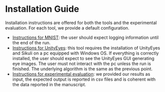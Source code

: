# Installation Guide

Installation instructions are offered for both the tools and the experimental evaluation.
For each tool, we provide a default configuration.
* [Instructions for MNIST](/DeepMetis-MNIST/README.md): the user should expect logging information until the end of the run.
* [Instructions for UnityEyes](/DeepJanus-UE/readme.md): this tool requires the installation of UnityEyes and Sikuli on a pc equipped with Windows OS. If everything is correctly installed, the user should expect to see the UnityEyes GUI generating eye images. The user must not interact with the pc unless the run is finished. The underlying algorithm is the same as the previous point.
* [Instructions for experimental evaluation](/experiments/readme.md): we provided our results as input, the expected output is reported in csv files and is coherent with the data reported in the manuscript.
